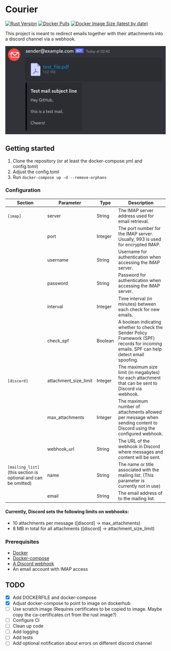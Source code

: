# Courier

[![Rust Version](https://img.shields.io/badge/Rust-1.74.1-red.svg)](https://www.rust-lang.org/)
[![Docker Pulls](https://img.shields.io/docker/pulls/mfloto/courier.svg)](https://hub.docker.com/r/mfloto/courier)
[![Docker Image Size (latest by date)](https://img.shields.io/docker/image-size/mfloto/courier)](https://hub.docker.com/r/mfloto/courier)


This project is meant to redirect emails together with their attachments into a discord channel via a webhook.

![screenshot of a sample email in discord](./images/testmail_discord.png)

## Getting started

1. Clone the repository (or at least the docker-compose.yml and config.toml)
2. Adjust the config.toml
3. Run `docker-compose up -d --remove-orphans`

### Configuration

| Section                                                            | Parameter             | Type    | Description                                                                                                                              |
|--------------------------------------------------------------------|-----------------------|---------|------------------------------------------------------------------------------------------------------------------------------------------|
| `[imap]`                                                           | server                | String  | The IMAP server address used for email retrieval.                                                                                        |
|                                                                    | port                  | Integer | The port number for the IMAP server. Usually, 993 is used for encrypted IMAP.                                                            |
|                                                                    | username              | String  | Username for authentication when accessing the IMAP server.                                                                              |
|                                                                    | password              | String  | Password for authentication when accessing the IMAP server.                                                                              |
|                                                                    | interval              | Integer | Time interval (in minutes) between each check for new emails.                                                                            |
|                                                                    | check_spf             | Boolean | A boolean indicating whether to check the Sender Policy Framework (SPF) records for incoming emails. SPF can help detect email spoofing. |
| `[discord]`                                                        | attachment_size_limit | Integer | The maximum size limit (in megabytes) for each attachment that can be sent to Discord via webhook.                                       |
|                                                                    | max_attachments       | Integer | The maximum number of attachments allowed per message when sending content to Discord using the configured webhook.                      |
|                                                                    | webhook_url           | String  | The URL of the webhook in Discord where messages and content will be sent.                                                               |
| `[mailing_list]`<br/>(this section is optional and can be omitted) | name                  | String  | The name or title associated with the mailing list. (This parameter is currently not in use)                                             |
|                                                                    | email                 | String  | The email address of to the mailing list.                                                                                                |

#### Currently, Discord sets the following limits on webhooks:

- 10 attachments per message ([discord] -> max_attachments)
- 8 MB in total for all attachments ([discord] -> attachment_size_limit)

### Prerequisites

- [Docker](https://docs.docker.com/get-docker/)
- [Docker-compose](https://docs.docker.com/compose/install/)
- [A Discord webhook](https://support.discord.com/hc/en-us/articles/228383668-Intro-to-Webhooks)
- An email account with IMAP access

## TODO

- [x] Add DOCKERFILE and docker-compose
- [x] Adjust docker-compose to point to image on dockerhub
- [ ] Use scratch image (Requires certificates to be copied to image. Maybe copy the ca-certificates.crt from the rust image?)
- [ ] Configure CI
- [ ] Clean up code
- [ ] Add logging
- [ ] Add tests
- [ ] Add optional notification about errors on different discord channel